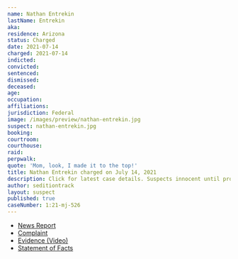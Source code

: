 ```yaml
---
name: Nathan Entrekin
lastName: Entrekin
aka:
residence: Arizona
status: Charged
date: 2021-07-14
charged: 2021-07-14
indicted:
convicted:
sentenced:
dismissed:
deceased:
age:
occupation:
affiliations:
jurisdiction: Federal
image: /images/preview/nathan-entrekin.jpg
suspect: nathan-entrekin.jpg
booking:
courtroom:
courthouse:
raid:
perpwalk:
quote: 'Mom, look, I made it to the top!'
title: Nathan Entrekin charged on July 14, 2021
description: Click for latest case details. Suspects innocent until proven guilty.
author: seditiontrack
layout: suspect
published: true
caseNumber: 1:21-mj-526
---
```

- [News Report](https://www.huffpost.com/entry/roman-gladiator-costume-capitol-riot-trump-fbi_n_60f08b8ae4b022142cf67b8b)
- [Complaint](https://extremism.gwu.edu/sites/g/files/zaxdzs2191/f/Nathan%20Wayne%20Entrekin%20Criminal%20Complaint.pdf)
- [Evidence (Video)](https://twitter.com/ParlerVideos/status/1356361778805018633)
- [Statement of Facts](https://www.justice.gov/usao-dc/case-multi-defendant/file/1413181/download)
